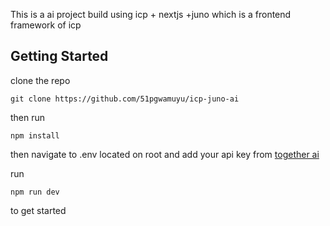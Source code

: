 This is a ai project build using icp + nextjs +juno which is a frontend framework of icp 

## Getting Started

clone the repo

```
git clone https://github.com/51pgwamuyu/icp-juno-ai
```

then run
```
npm install

```

then navigate to .env located on root and add your api key from [together ai](https://www.together.ai/)


run 
```
npm run dev
```
to get started

